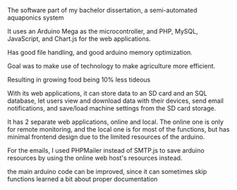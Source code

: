 The software part of my bachelor dissertation, a semi-automated aquaponics system

It uses an Arduino Mega as the microcontroller, and PHP, MySQL, JavaScript, and Chart.js for the web applications.

Has good file handling, and good arduino memory optimization.

Goal was to make use of technology to make agriculture more efficient.

Resulting in growing food being 10% less tideous

With its web applications, it can store data to an SD card and an SQL database, let users view and download data with their devices, send email notifications, and save/load machine settings from the SD card storage.

It has 2 separate web applications, online and local. The online one is only for remote monitoring, and the local one is for most of the functions, but has minimal frontend design due to the limited resources of the arduino.

For the emails, I used PHPMailer instead of SMTP.js to save arduino resources by using the online web host's resources instead.




the main arduino code can be improved, since it can sometimes skip functions
learned a bit about proper documentation
